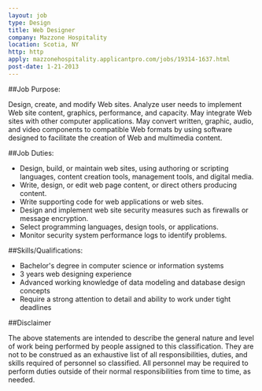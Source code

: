 ```yaml
---
layout: job
type: Design
title: Web Designer
company: Mazzone Hospitality
location: Scotia, NY
http: http
apply: mazzonehospitality.applicantpro.com/jobs/19314-1637.html
post-date: 1-21-2013
--- 
```


##Job Purpose:

Design, create, and modify Web sites. Analyze user needs to implement Web site content, graphics, performance, and capacity. May integrate Web sites with other computer applications. May convert written, graphic, audio, and video components to compatible Web formats by using software designed to facilitate the creation of Web and multimedia content. 

##Job Duties:

* Design, build, or maintain web sites, using authoring or scripting languages, content creation tools, management tools, and digital media.
* Write, design, or edit web page content, or direct others producing content.
* Write supporting code for web applications or web sites.
* Design and implement web site security measures such as firewalls or message encryption.
* Select programming languages, design tools, or applications.
* Monitor security system performance logs to identify problems.

##Skills/Qualifications:

* Bachelor's degree in computer science or information systems
* 3 years web designing experience
* Advanced working knowledge of data modeling and database design concepts 
* Require a strong attention to detail and ability to work under tight deadlines

##Disclaimer

The above statements are intended to describe the general nature and level of work being performed by people assigned to this classification. They are not to be construed as an exhaustive list of all responsibilities, duties, and skills required of personnel so classified. All personnel may be required to perform duties outside of their normal responsibilities from time to time, as needed.
